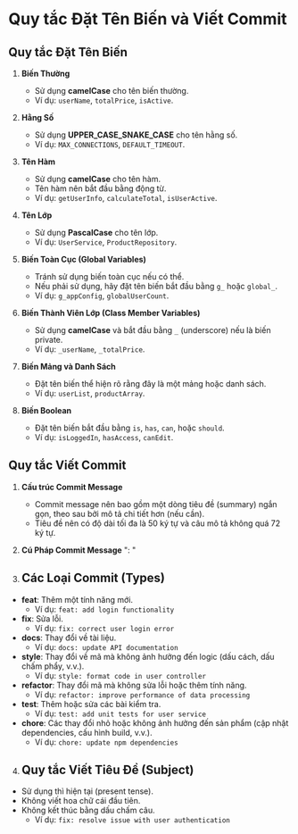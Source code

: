 # Quy tắc Đặt Tên Biến và Viết Commit

## Quy tắc Đặt Tên Biến

1. **Biến Thường**
   - Sử dụng **camelCase** cho tên biến thường.
   - Ví dụ: `userName`, `totalPrice`, `isActive`.

2. **Hằng Số**
   - Sử dụng **UPPER_CASE_SNAKE_CASE** cho tên hằng số.
   - Ví dụ: `MAX_CONNECTIONS`, `DEFAULT_TIMEOUT`.

3. **Tên Hàm**
   - Sử dụng **camelCase** cho tên hàm.
   - Tên hàm nên bắt đầu bằng động từ.
   - Ví dụ: `getUserInfo`, `calculateTotal`, `isUserActive`.

4. **Tên Lớp**
   - Sử dụng **PascalCase** cho tên lớp.
   - Ví dụ: `UserService`, `ProductRepository`.

5. **Biến Toàn Cục (Global Variables)**
   - Tránh sử dụng biến toàn cục nếu có thể.
   - Nếu phải sử dụng, hãy đặt tên biến bắt đầu bằng `g_` hoặc `global_`.
   - Ví dụ: `g_appConfig`, `globalUserCount`.

6. **Biến Thành Viên Lớp (Class Member Variables)**
   - Sử dụng **camelCase** và bắt đầu bằng `_` (underscore) nếu là biến private.
   - Ví dụ: `_userName`, `_totalPrice`.

7. **Biến Mảng và Danh Sách**
   - Đặt tên biến thể hiện rõ rằng đây là một mảng hoặc danh sách.
   - Ví dụ: `userList`, `productArray`.

8. **Biến Boolean**
   - Đặt tên biến bắt đầu bằng `is`, `has`, `can`, hoặc `should`.
   - Ví dụ: `isLoggedIn`, `hasAccess`, `canEdit`.

## Quy tắc Viết Commit

1. **Cấu trúc Commit Message**
   - Commit message nên bao gồm một dòng tiêu đề (summary) ngắn gọn, theo sau bởi mô tả chi tiết hơn (nếu cần).
   - Tiêu đề nên có độ dài tối đa là 50 ký tự và câu mô tả không quá 72 ký tự.

2. **Cú Pháp Commit Message**
"<type>: <subject>"

3. ## Các Loại Commit (Types)

- **feat**: Thêm một tính năng mới.
  - Ví dụ: `feat: add login functionality`
- **fix**: Sửa lỗi.
  - Ví dụ: `fix: correct user login error`
- **docs**: Thay đổi về tài liệu.
  - Ví dụ: `docs: update API documentation`
- **style**: Thay đổi về mã mà không ảnh hưởng đến logic (dấu cách, dấu chấm phẩy, v.v.).
  - Ví dụ: `style: format code in user controller`
- **refactor**: Thay đổi mã mà không sửa lỗi hoặc thêm tính năng.
  - Ví dụ: `refactor: improve performance of data processing`
- **test**: Thêm hoặc sửa các bài kiểm tra.
  - Ví dụ: `test: add unit tests for user service`
- **chore**: Các thay đổi nhỏ hoặc không ảnh hưởng đến sản phẩm (cập nhật dependencies, cấu hình build, v.v.).
  - Ví dụ: `chore: update npm dependencies`

4. ## Quy tắc Viết Tiêu Đề (Subject)

- Sử dụng thì hiện tại (present tense).
- Không viết hoa chữ cái đầu tiên.
- Không kết thúc bằng dấu chấm câu.
  - Ví dụ: `fix: resolve issue with user authentication`
